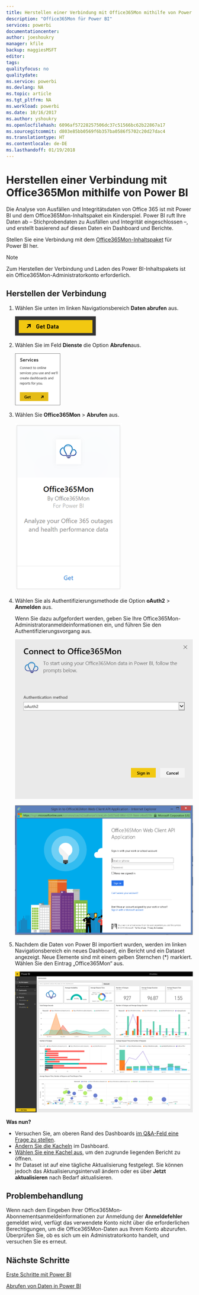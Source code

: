 ```yaml
---
title: Herstellen einer Verbindung mit Office365Mon mithilfe von Power BI
description: "Office365Mon für Power BI"
services: powerbi
documentationcenter: 
author: joeshoukry
manager: kfile
backup: maggiesMSFT
editor: 
tags: 
qualityfocus: no
qualitydate: 
ms.service: powerbi
ms.devlang: NA
ms.topic: article
ms.tgt_pltfrm: NA
ms.workload: powerbi
ms.date: 10/16/2017
ms.author: yshoukry
ms.openlocfilehash: 6096af57228257506dc37c51566bc62b22867a17
ms.sourcegitcommit: d803e85bb0569f6b357ba0586f5702c20d27dac4
ms.translationtype: HT
ms.contentlocale: de-DE
ms.lasthandoff: 01/19/2018
---
```

# <a name="connect-to-office365mon-with-power-bi"></a>Herstellen einer Verbindung mit Office365Mon mithilfe von Power BI
Die Analyse von Ausfällen und Integritätsdaten von Office 365 ist mit Power BI und dem Office365Mon-Inhaltspaket ein Kinderspiel. Power BI ruft Ihre Daten ab – Stichprobendaten zu Ausfällen und Integrität eingeschlossen –, und erstellt basierend auf diesen Daten ein Dashboard und Berichte.

Stellen Sie eine Verbindung mit dem [Office365Mon-Inhaltspaket](https://app.powerbi.com/groups/me/getdata/services/office365mon) für Power BI her.

>[!NOTE]
>Zum Herstellen der Verbindung und Laden des Power BI-Inhaltspakets ist ein Office365Mon-Administratorkonto erforderlich.

## <a name="how-to-connect"></a>Herstellen der Verbindung
1. Wählen Sie unten im linken Navigationsbereich **Daten abrufen** aus.
   
   ![](media/service-connect-to-office365mon/pbi_getdata.png)
2. Wählen Sie im Feld **Dienste** die Option **Abrufen**aus.
   
   ![](media/service-connect-to-office365mon/pbi_getservices.png) 
3. Wählen Sie **Office365Mon** \> **Abrufen** aus.
   
   ![](media/service-connect-to-office365mon/o365mon.png)
4. Wählen Sie als Authentifizierungsmethode die Option **oAuth2** \> **Anmelden** aus.
   
   Wenn Sie dazu aufgefordert werden, geben Sie Ihre Office365Mon-Administratoranmeldeinformationen ein, und führen Sie den Authentifizierungsvorgang aus.
   
   ![](media/service-connect-to-office365mon/creds.png)
   
   ![](media/service-connect-to-office365mon/creds2.png)
5. Nachdem die Daten von Power BI importiert wurden, werden im linken Navigationsbereich ein neues Dashboard, ein Bericht und ein Dataset angezeigt. Neue Elemente sind mit einem gelben Sternchen (\*) markiert. Wählen Sie den Eintrag „Office365Mon“ aus.
   
   ![](media/service-connect-to-office365mon/dashboard4.png)

**Was nun?**

* Versuchen Sie, am oberen Rand des Dashboards [im Q&A-Feld eine Frage zu stellen](power-bi-q-and-a.md).
* [Ändern Sie die Kacheln](service-dashboard-edit-tile.md) im Dashboard.
* [Wählen Sie eine Kachel aus](service-dashboard-tiles.md), um den zugrunde liegenden Bericht zu öffnen.
* Ihr Dataset ist auf eine tägliche Aktualisierung festgelegt. Sie können jedoch das Aktualisierungsintervall ändern oder es über **Jetzt aktualisieren** nach Bedarf aktualisieren.

## <a name="troubleshooting"></a>Problembehandlung
Wenn nach dem Eingeben Ihrer Office365Mon-Abonnementsanmeldeinformationen zur Anmeldung der **Anmeldefehler** gemeldet wird, verfügt das verwendete Konto nicht über die erforderlichen Berechtigungen, um die Office365Mon-Daten aus Ihrem Konto abzurufen. Überprüfen Sie, ob es sich um ein Administratorkonto handelt, und versuchen Sie es erneut.

## <a name="next-steps"></a>Nächste Schritte
[Erste Schritte mit Power BI](service-get-started.md)

[Abrufen von Daten in Power BI](service-get-data.md)

